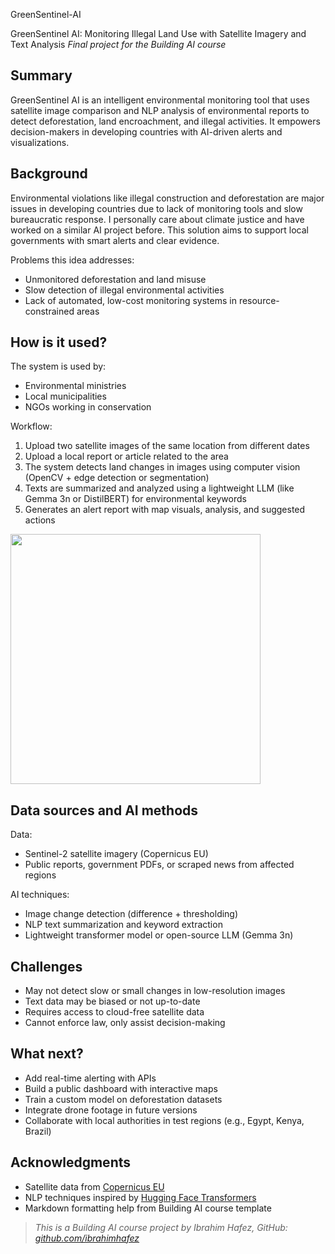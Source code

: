GreenSentinel-AI

GreenSentinel AI: Monitoring Illegal Land Use with Satellite Imagery and Text Analysis
*Final project for the Building AI course*

## Summary

GreenSentinel AI is an intelligent environmental monitoring tool that uses satellite image comparison and NLP analysis of environmental reports to detect deforestation, land encroachment, and illegal activities. It empowers decision-makers in developing countries with AI-driven alerts and visualizations.

## Background

Environmental violations like illegal construction and deforestation are major issues in developing countries due to lack of monitoring tools and slow bureaucratic response. I personally care about climate justice and have worked on a similar AI project before. This solution aims to support local governments with smart alerts and clear evidence.

Problems this idea addresses:

* Unmonitored deforestation and land misuse
* Slow detection of illegal environmental activities
* Lack of automated, low-cost monitoring systems in resource-constrained areas

## How is it used?

The system is used by:

* Environmental ministries
* Local municipalities
* NGOs working in conservation

Workflow:

1. Upload two satellite images of the same location from different dates
2. Upload a local report or article related to the area
3. The system detects land changes in images using computer vision (OpenCV + edge detection or segmentation)
4. Texts are summarized and analyzed using a lightweight LLM (like Gemma 3n or DistilBERT) for environmental keywords
5. Generates an alert report with map visuals, analysis, and suggested actions

<img src="https://upload.wikimedia.org/wikipedia/commons/2/22/DeforestationNASA.jpg" width="400">

## Data sources and AI methods

Data:

* Sentinel-2 satellite imagery (Copernicus EU)
* Public reports, government PDFs, or scraped news from affected regions

AI techniques:

* Image change detection (difference + thresholding)
* NLP text summarization and keyword extraction
* Lightweight transformer model or open-source LLM (Gemma 3n)

## Challenges

* May not detect slow or small changes in low-resolution images
* Text data may be biased or not up-to-date
* Requires access to cloud-free satellite data
* Cannot enforce law, only assist decision-making

## What next?

* Add real-time alerting with APIs
* Build a public dashboard with interactive maps
* Train a custom model on deforestation datasets
* Integrate drone footage in future versions
* Collaborate with local authorities in test regions (e.g., Egypt, Kenya, Brazil)

## Acknowledgments

* Satellite data from [Copernicus EU](https://scihub.copernicus.eu/)
* NLP techniques inspired by [Hugging Face Transformers](https://huggingface.co/transformers/)
* Markdown formatting help from Building AI course template

> *This is a Building AI course project by Ibrahim Hafez, GitHub: [github.com/ibrahimhafez](https://github.com/Ebrahimhafiz)*
